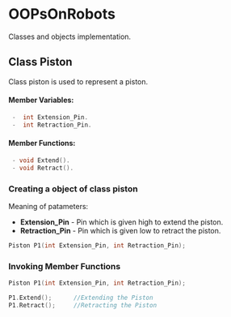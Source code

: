 # OOPsOnRobots
Classes and objects implementation.

## Class Piston
Class piston is used to represent a piston.<br>

#### Member Variables:
```cpp
 -  int Extension_Pin. 
 -  int Retraction_Pin.
 ```

#### Member Functions:
```cpp
 - void Extend().
 - void Retract(). 
 ```

### Creating a object of class piston
Meaning of patameters:
 - **Extension_Pin**    - Pin which is given high to extend the piston.
 - **Retraction_Pin**   - Pin which is given low to retract the piston.

```cpp
Piston P1(int Extension_Pin, int Retraction_Pin);
```

### Invoking Member Functions
```cpp
Piston P1(int Extension_Pin, int Retraction_Pin);

P1.Extend();      //Extending the Piston
P1.Retract();     //Retracting the Piston

```